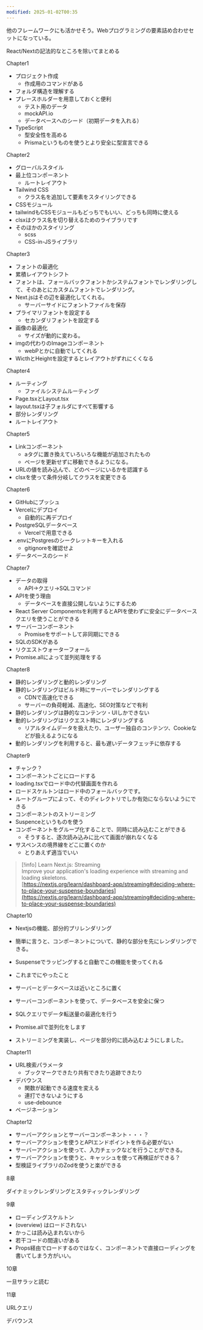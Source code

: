 ```yaml
---
modified: 2025-01-02T00:35
---
```

  

他のフレームワークにも活かせそう。Webプログラミングの要素詰め合わせセットになっている。

React/Nextの記法的なところを除いてまとめる

  

Chapter1

- プロジェクト作成
    - 作成用のコマンドがある
- フォルダ構造を理解する
- プレースホルダーを用意しておくと便利
    - テスト用のデータ
    - mockAPI.io
    - データベースへのシード（初期データを入れる）
- TypeScript
    - 型安全性を高める
    - Prismaというものを使うとより安全に型宣言できる

  

Chapter2

- グローバルスタイル
- 最上位コンポーネント
    - ルートレイアウト
- Tailwind CSS
    - クラス名を追加して要素をスタイリングできる
- CSSモジュール
- tailwindもCSSモジュールもどっちでもいい、どっちも同時に使える
- clsxはクラス名を切り替えるためのライブラリです
- そのほかのスタイリング
    - scss
    - CSS-in-JSライブラリ

  

Chapter3

- フォントの最適化
- 累積レイアウトシフト
- フォントは、フォールバックフォントかシステムフォントでレンダリングして、そのあとにカスタムフォントでレンダリング。
- Next.jsはその辺を最適化してくれる。
    - サーバーサイドにフォントファイルを保存
- プライマリフォントを設定する
    - セカンダリフォントを設定する
- 画像の最適化
    - サイズが動的に変わる。
- imgの代わりのImageコンポーネント
    - webPとかに自動でしてくれる
- WicthとHeightを設定するとレイアウトがずれにくくなる

  

Chapter4

- ルーティング
    - ファイルシステムルーティング
- Page.tsxとLayout.tsx
- layout.tsxは子フォルダにすべて影響する
- 部分レンダリング
- ルートレイアウト

  

Chapter5

- Linkコンポーネント
    - aタグに置き換えていろいろな機能が追加されたもの
    - ページを更新せずに移動できるようになる。
- URLの値を読み込んで、どのページにいるかを認識する
- clsxを使って条件分岐してクラスを変更できる

  

Chapter6

- GitHubにプッシュ
- Vercelにデプロイ
    - 自動的に再デプロイ
- PostgreSQLデータベース
    - Vercelで用意できる
- .envにPostgresのシークレットキーを入れる
    - gitignoreを確認せよ
- データベースのシード

  

Chapter7

- データの取得
    - API→クエリ→SQLコマンド
- APIを使う理由
    - データベースを直接公開しないようにするため
- React Server Componentsを利用するとAPIを使わずに安全にデータベースクエリを使うことができる
- サーバーコンポーネント
    - Promiseをサポートして非同期にできる
- SQLのSDKがある
- リクエストウォーターフォール
- Promise.allによって並列処理をする

  

Chapter8

- 静的レンダリングと動的レンダリング
- 静的レンダリングはビルド時にサーバーでレンダリングする
    - CDNで高速化できる
    - サーバーの負荷軽減、高速化、SEO対策などで有利
- 静的レンダリングは静的なコンテンツ・UIしかできない
- 動的レンダリングはリクエスト時にレンダリングする
    - リアルタイムデータを扱えたり、ユーザー独自のコンテンツ、Cookieなどが扱えるようになる
- 動的レンダリングを利用すると、最も遅いデータフェッチに依存する

  

Chapter9

- チャンク？
- コンポーネントごとにロードする
- loading.tsxでロード中の代替画面を作れる
- ロードスケルトンはロード中のフォールバックです。
- ルートグループによって、そのディレクトリでしか有効にならないようにできる
- コンポーネントのストリーミング
- Suspenceというものを使う
- コンポーネントをグループ化することで、同時に読み込むことができる
    - そうすると、逐次読み込みに比べて画面が崩れなくなる
- サスペンスの境界線をどこに置くのか
    - とりあえず適当でいい

> [!info] Learn Next.js: Streaming  
> Improve your application's loading experience with streaming and loading skeletons.  
> [https://nextjs.org/learn/dashboard-app/streaming#deciding-where-to-place-your-suspense-boundaries](https://nextjs.org/learn/dashboard-app/streaming#deciding-where-to-place-your-suspense-boundaries)  

  

Chapter10

- Nextjsの機能、部分的プリレンダリング
- 簡単に言うと、コンポーネントについて、静的な部分を先にレンダリングできる。
- Suspenseでラッピングすると自動でこの機能を使ってくれる

  

- これまでにやったこと
- サーバーとデータベースは近いところに置く
- サーバーコンポーネントを使って、データベースを安全に保つ
- SQLクエリでデータ転送量の最適化を行う
- Promise.allで並列化をします
- ストリーミングを実装し、ページを部分的に読み込むようにしました。

  

  

Chapter11

- URL検索パラメータ
    - ブックマークできたり共有できたり追跡できたり
- デバウンス
    - 関数が起動できる速度を変える
    - 連打できないようにする
    - use-debounce
- ページネーション

  

  

Chapter12

- サーバーアクションとサーバーコンポーネント・・・？
- サーバーアクションを使うとAPIエンドポイントを作る必要がない
- サーバーアクションを使って、入力チェックなどを行うことができる。
- サーバーアクションを使うと、キャッシュを使って再検証ができる？
- 型検証ライブラリのZodを使うと楽ができる

  

8章

ダイナミックレンダリングとスタティックレンダリング

9章

- ローディングスケルトン
- (overview) はロードされない
- かっこは読み込まれないから
- 若干コードの間違いがある
- Props経由でロードするのではなく、コンポーネントで直接ローディングを書いてしまう方がいい。

10章

一旦サラッと読む

11章

URLクエリ

デバウンス